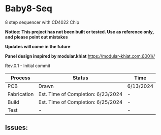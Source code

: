 # Baby8-Seq
8 step sequencer with CD4022 Chip

**Notice: This project has not been built or tested. Use as reference only, and please point out mistakes**

**Updates will come in the future**

**Panel design inspired by modular.khiat**
https://modular-khiat.com:6001//


Rev.0.1 - Initial commit

|Process|Status|Time|
|-------|------|----|
|PCB|Drawn|6/13/2024|
|Fabrication|Est. Time of Completion: 6/23/2024|-|
|Build|Est. Time of Completion: 6/25/2024|-|
|Test|-|-|

Issues:
-

